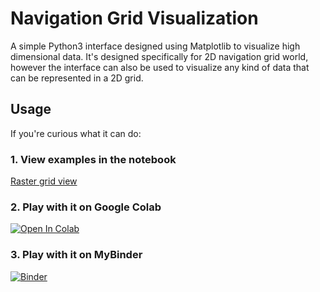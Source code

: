 # Navigation Grid Visualization

A simple Python3 interface designed using Matplotlib to visualize high dimensional data. It's designed specifically for 2D navigation grid world, however the interface can also be used to visualize any kind of data that can be represented in a 2D grid.

## Usage
If you're curious what it can do:

### 1. View examples in the notebook
[Raster grid view](./navgridviews_raster.ipynb)

### 2. Play with it on Google Colab
[![Open In Colab](https://colab.research.google.com/assets/colab-badge.svg)](https://colab.research.google.com/github/yrevar/navigation_vis/blob/master/navgridviews_raster.ipynb)
    

### 3. Play with it on MyBinder
[![Binder](https://mybinder.org/badge_logo.svg)](https://mybinder.org/v2/gh/yrevar/navigation_vis/master?urlpath=https%3A%2F%2Fgithub.com%2Fyrevar%2Fnavigation_vis%2Fblob%2Fmaster%2Fnavgridviews_raster.ipynb)
